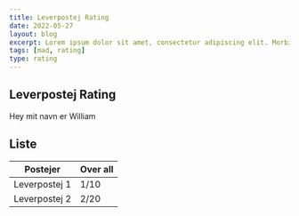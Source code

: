 ```yaml
---
title: Leverpostej Rating
date: 2022-05-27
layout: blog
excerpt: Lorem ipsum dolor sit amet, consectetur adipiscing elit. Morbi eget massa sit amet arcu varius lacinia nec quis lacus.
tags: [mad, rating]
type: rating
---
```


## Leverpostej Rating

Hey mit navn er William

## Liste

| Postejer      | Over all |
| ------------- | -------- |
| Leverpostej 1 | 1/10     |
| Leverpostej 2 | 2/20     |
